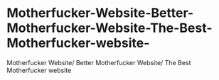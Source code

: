 # Motherfucker-Website-Better-Motherfucker-Website-The-Best-Motherfucker-website-
Motherfucker Website/ Better Motherfucker Website/ The Best Motherfucker website 
